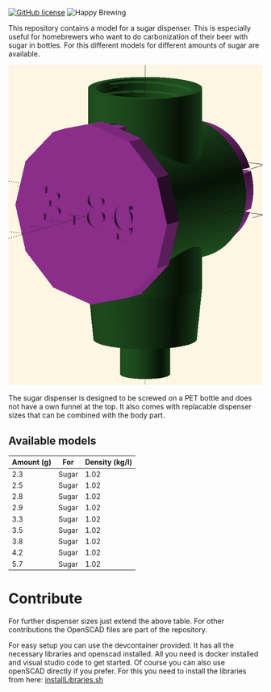 [![GitHub license](https://img.shields.io/github/license/papauorg/sugar-dispenser)](https://github.com/papauorg/sugar-dispenser/blob/main/LICENSE)
![Happy Brewing](https://img.shields.io/badge/Levelmeter-Happy%20Brewing-%23FBB117)

This repository contains a model for a sugar dispenser. This is especially useful for homebrewers who want to do carbonization of their beer with sugar in bottles. For this different models for different amounts of sugar are available.

![Sugar Dispenser](./sugar-dispenser.png)

The sugar dispenser is designed to be screwed on a PET bottle and does not have a own funnel at the top. It also comes with replacable dispenser sizes that can be combined with the body part.


## Available models
| Amount (g)   | For    | Density (kg/l) |
|--------------|--------|----------------|
| 2.3          | Sugar  | 1.02           |
| 2.5          | Sugar  | 1.02           |
| 2.8          | Sugar  | 1.02           |
| 2.9          | Sugar  | 1.02           |
| 3.3          | Sugar  | 1.02           |
| 3.5          | Sugar  | 1.02           |
| 3.8          | Sugar  | 1.02           |
| 4.2          | Sugar  | 1.02           |
| 5.7          | Sugar  | 1.02           |

# Contribute
For further dispenser sizes just extend the above table. For other contributions the OpenSCAD files are part of the repository.

For easy setup you can use the devcontainer provided. It has all the necessary libraries and openscad installed. All you need is docker installed and visual studio code to get started. Of course you can also use openSCAD directly if you prefer. For this you need to install the libraries from here: [installLibraries.sh](./.devcontainer/installLibraries.sh)

